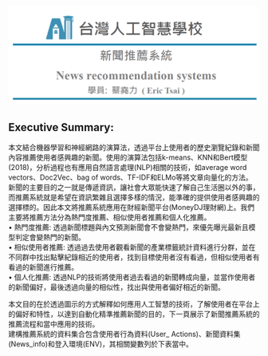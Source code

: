 ![img1](img/img1.PNG)
## Executive Summary:
本文結合機器學習和神經網路的演算法，透過平台上使用者的歷史瀏覽紀錄和新聞內容推薦使用者感興趣的新聞。使用的演算法包括k-means、KNN和Bert模型(2018)，分析過程也有應用自然語言處理(NLP)相關的技術，如average word vectors、Doc2Vec、bag of words、TF-IDF和ELMo等將文章向量化的方法。<br>
新聞的主要目的之一就是傳遞資訊，讓社會大眾能快速了解自己生活圈以外的事，而推薦系統就是希望在資訊繁雜且選擇多樣的情況，能準確的提供使用者感興趣的選擇標的。因此本文將推薦系統應用在財經新聞平台(MoneyDJ理財網)上。我們主要將推薦方法分為熱門度推薦、相似使用者推薦和個人化推薦。<br>
•	熱門度推薦: 透過新聞標題與內文預測新聞會不會變熱門，來優先曝光最新且模型判定會變熱門的新聞。<br>
•	相似使用者推薦: 透過過去使用者觀看新聞的產業標籤統計資料進行分群，並在不同群中找出點擊紀錄相近的使用者，找到目標使用者沒有看過，但相似使用者有看過的新聞進行推薦。<br>
•	個人化推薦: 透過NLP的技術將使用者過去看過的新聞轉成向量，並當作使用者的新聞偏好，最後透過向量的相似性，找出與使用者偏好相近的新聞。<br>

本文目的在於透過圖示的方式解釋如何應用人工智慧的技術，了解使用者在平台上的偏好和特性，以達到自動化精準推薦新聞的目的，下一頁展示了新聞推薦系統的推薦流程和當中應用的技術。<br>
建構推薦系統的資料集合包含使用者行為資料(User_ Actions)、新聞資料集(News_info)和登入環境(ENV)，其相關變數列於下表當中。
